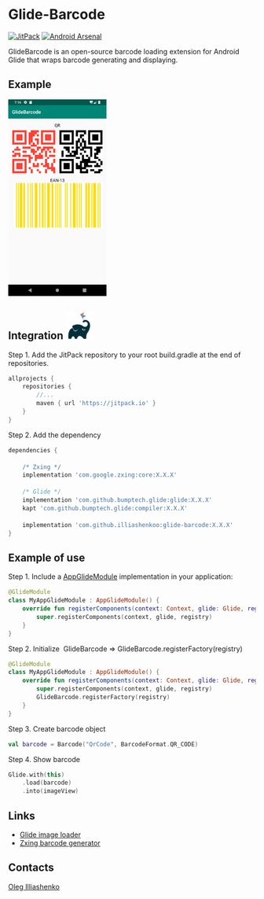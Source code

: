 # Glide-Barcode
[![JitPack](https://jitpack.io/v/illiashenkoo/glide-barcode.svg)](https://jitpack.io/#illiashenkoo/glide-barcode)
[![Android Arsenal]( https://img.shields.io/badge/Android%20Arsenal-Glide--Barcode-green.svg?style=flat )]( https://android-arsenal.com/details/1/7661 )

GlideBarcode is an open-source barcode loading extension for Android Glide that wraps barcode generating and displaying.

## Example
![](images/sample_1.png)

## Integration ![Gradle](images/logo_gradle_kotlin.png)
Step 1. Add the JitPack repository to your root build.gradle at the end of repositories.
```groovy
allprojects {
    repositories {
        //...
        maven { url 'https://jitpack.io' }
    }
}
```

Step 2. Add the dependency
```groovy
dependencies {

    /* Zxing */
    implementation 'com.google.zxing:core:X.X.X'

    /* Glide */
    implementation 'com.github.bumptech.glide:glide:X.X.X'
    kapt 'com.github.bumptech.glide:compiler:X.X.X'
    
    implementation 'com.github.illiashenkoo:glide-barcode:X.X.X'
}
```
## Example of use
Step 1. Include a [AppGlideModule](https://bumptech.github.io/glide/doc/generatedapi.html) implementation in your application:
``` kotlin
@GlideModule
class MyAppGlideModule : AppGlideModule() {
    override fun registerComponents(context: Context, glide: Glide, registry: Registry) {
        super.registerComponents(context, glide, registry)
    }
}
```

Step 2. Initialize  GlideBarcode => GlideBarcode.registerFactory(registry)
``` kotlin
@GlideModule
class MyAppGlideModule : AppGlideModule() {
    override fun registerComponents(context: Context, glide: Glide, registry: Registry) {
        super.registerComponents(context, glide, registry)
        GlideBarcode.registerFactory(registry)
    }
}
```

Step 3. Create barcode object
``` kotlin
val barcode = Barcode("QrCode", BarcodeFormat.QR_CODE)
```

Step 4. Show barcode
``` kotlin
Glide.with(this)
    .load(barcode)
    .into(imageView)
```

## Links

* [Glide image loader](https://github.com/bumptech/glide)
* [Zxing barcode generator](https://github.com/zxing/zxing)

## Contacts

[Oleg Illiashenko](mailto:illiashenkoo.dev@gmail.com)